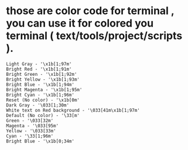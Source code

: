 # those are color code for terminal , you can use it for colored you terminal ( text/tools/project/scripts ).

```
Light Gray - '\x1b[1;97m'
Bright Red - '\x1b[1;91m'
Bright Green - '\x1b[1;92m'
Bright Yellow - '\x1b[1;93m'
Bright Blue - '\x1b[1;94m'
Bright Magenta - '\x1b[1;95m'
Bright Cyan - '\x1b[1;96m'
Reset (No color) - '\x1b[0m'
Dark Gray - '\033[1;30m'
White text on Red background - '\033[41m\x1b[1;97m'
Default (No color) - '\33[m'
Green - '\033[32m'
Magenta - '\033[95m'
Yellow - '\033[33m'
Cyan - '\33[1;96m'
Bright Blue - '\x1b[0;34m'
```
